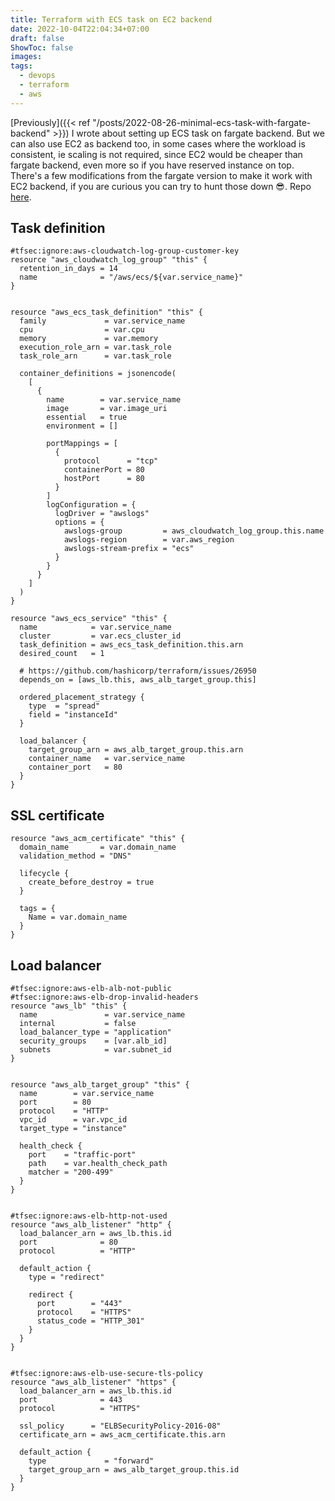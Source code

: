 ```yaml
---
title: Terraform with ECS task on EC2 backend
date: 2022-10-04T22:04:34+07:00
draft: false
ShowToc: false
images:
tags:
  - devops
  - terraform
  - aws
---
```


[Previously]({{< ref "/posts/2022-08-26-minimal-ecs-task-with-fargate-backend" >}}) I wrote about setting up ECS task on fargate backend. But we can also use EC2 as backend too, in some cases where the workload is consistent, ie scaling is not required, since EC2 would be cheaper than fargate backend, even more so if you have reserved instance on top. There's a few modifications from the fargate version to make it work with EC2 backend, if you are curious you can try to hunt those down 😎. Repo [here](https://github.com/devbaygroup/terraform-aws-ecs-ec2-example).

## Task definition

```hcl
#tfsec:ignore:aws-cloudwatch-log-group-customer-key
resource "aws_cloudwatch_log_group" "this" {
  retention_in_days = 14
  name              = "/aws/ecs/${var.service_name}"
}


resource "aws_ecs_task_definition" "this" {
  family             = var.service_name
  cpu                = var.cpu
  memory             = var.memory
  execution_role_arn = var.task_role
  task_role_arn      = var.task_role

  container_definitions = jsonencode(
    [
      {
        name        = var.service_name
        image       = var.image_uri
        essential   = true
        environment = []

        portMappings = [
          {
            protocol      = "tcp"
            containerPort = 80
            hostPort      = 80
          }
        ]
        logConfiguration = {
          logDriver = "awslogs"
          options = {
            awslogs-group         = aws_cloudwatch_log_group.this.name
            awslogs-region        = var.aws_region
            awslogs-stream-prefix = "ecs"
          }
        }
      }
    ]
  )
}

resource "aws_ecs_service" "this" {
  name            = var.service_name
  cluster         = var.ecs_cluster_id
  task_definition = aws_ecs_task_definition.this.arn
  desired_count   = 1

  # https://github.com/hashicorp/terraform/issues/26950
  depends_on = [aws_lb.this, aws_alb_target_group.this]

  ordered_placement_strategy {
    type  = "spread"
    field = "instanceId"
  }

  load_balancer {
    target_group_arn = aws_alb_target_group.this.arn
    container_name   = var.service_name
    container_port   = 80
  }
}
```

## SSL certificate

```hcl
resource "aws_acm_certificate" "this" {
  domain_name       = var.domain_name
  validation_method = "DNS"

  lifecycle {
    create_before_destroy = true
  }

  tags = {
    Name = var.domain_name
  }
}
```

## Load balancer

```hcl
#tfsec:ignore:aws-elb-alb-not-public
#tfsec:ignore:aws-elb-drop-invalid-headers
resource "aws_lb" "this" {
  name               = var.service_name
  internal           = false
  load_balancer_type = "application"
  security_groups    = [var.alb_id]
  subnets            = var.subnet_id
}


resource "aws_alb_target_group" "this" {
  name        = var.service_name
  port        = 80
  protocol    = "HTTP"
  vpc_id      = var.vpc_id
  target_type = "instance"

  health_check {
    port    = "traffic-port"
    path    = var.health_check_path
    matcher = "200-499"
  }
}


#tfsec:ignore:aws-elb-http-not-used
resource "aws_alb_listener" "http" {
  load_balancer_arn = aws_lb.this.id
  port              = 80
  protocol          = "HTTP"

  default_action {
    type = "redirect"

    redirect {
      port        = "443"
      protocol    = "HTTPS"
      status_code = "HTTP_301"
    }
  }
}


#tfsec:ignore:aws-elb-use-secure-tls-policy
resource "aws_alb_listener" "https" {
  load_balancer_arn = aws_lb.this.id
  port              = 443
  protocol          = "HTTPS"

  ssl_policy      = "ELBSecurityPolicy-2016-08"
  certificate_arn = aws_acm_certificate.this.arn

  default_action {
    type             = "forward"
    target_group_arn = aws_alb_target_group.this.id
  }
}
```
